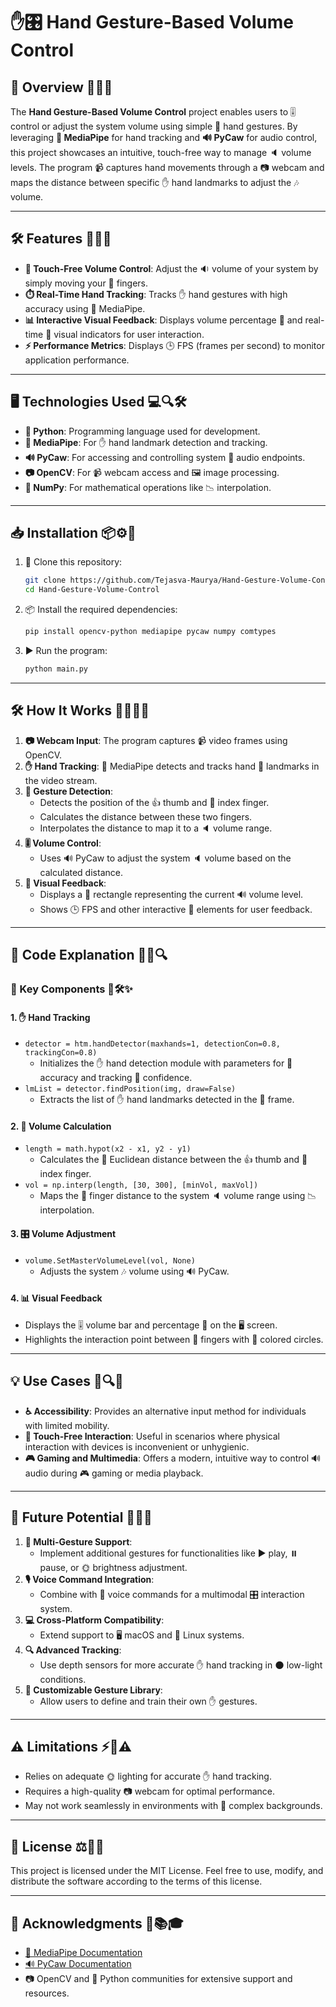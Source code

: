 # ✋🎛️ Hand Gesture-Based Volume Control

## 🌟 Overview 🎉🎨✨
The **Hand Gesture-Based Volume Control** project enables users to 🎚️ control or adjust the system volume using simple 🤌 hand gestures. By leveraging **🤖 MediaPipe** for hand tracking and **🔊 PyCaw** for audio control, this project showcases an intuitive, touch-free way to manage 🔈 volume levels. The program 📹 captures hand movements through a 📷 webcam and maps the distance between specific ✋ hand landmarks to adjust the 🎶 volume.

---

## 🛠️ Features 🎯🔧🌟
- **🙌 Touch-Free Volume Control**: Adjust the 🔉 volume of your system by simply moving your 🤏 fingers.
- **⏱️ Real-Time Hand Tracking**: Tracks ✋ hand gestures with high accuracy using 🤖 MediaPipe.
- **📊 Interactive Visual Feedback**: Displays volume percentage 🔢 and real-time 🎥 visual indicators for user interaction.
- **⚡ Performance Metrics**: Displays 🕒 FPS (frames per second) to monitor application performance.

---

## 🖥️ Technologies Used 💻🔍🛠️
- **🐍 Python**: Programming language used for development.
- **🤖 MediaPipe**: For ✋ hand landmark detection and tracking.
- **🔊 PyCaw**: For accessing and controlling system 🎵 audio endpoints.
- **📷 OpenCV**: For 📹 webcam access and 🖼️ image processing.
- **📐 NumPy**: For mathematical operations like 📉 interpolation.

---

## 📥 Installation 📦⚙️🚀
1. 🧪 Clone this repository:
   ```bash
   git clone https://github.com/Tejasva-Maurya/Hand-Gesture-Volume-Control.git
   cd Hand-Gesture-Volume-Control
   ```
2. 📦 Install the required dependencies:
   ```bash
   pip install opencv-python mediapipe pycaw numpy comtypes
   ```
3. ▶️ Run the program:
   ```bash
   python main.py
   ```

---

## 🛠️ How It Works 🧠🤹‍♂️✨

1. **📷 Webcam Input**: The program captures 📹 video frames using OpenCV.
2. **✋ Hand Tracking**: 🤖 MediaPipe detects and tracks hand 🖖 landmarks in the video stream.
3. **🤏 Gesture Detection**:
   - Detects the position of the 👍 thumb and 🖕 index finger.
   - Calculates the distance between these two fingers.
   - Interpolates the distance to map it to a 🔈 volume range.
4. **🎚️ Volume Control**:
   - Uses 🔊 PyCaw to adjust the system 🔈 volume based on the calculated distance.
5. **🎥 Visual Feedback**:
   - Displays a 📏 rectangle representing the current 🔊 volume level.
   - Shows 🕒 FPS and other interactive 🎨 elements for user feedback.

---

## 🧩 Code Explanation 📝💡🔍
### 🧱 Key Components 🔑🛠️✨

#### 1. **✋ Hand Tracking**
- `detector = htm.handDetector(maxhands=1, detectionCon=0.8, trackingCon=0.8)`
  - Initializes the ✋ hand detection module with parameters for 🎯 accuracy and tracking 🔗 confidence.
- `lmList = detector.findPosition(img, draw=False)`
  - Extracts the list of ✋ hand landmarks detected in the 🎥 frame.

#### 2. **🔢 Volume Calculation**
- `length = math.hypot(x2 - x1, y2 - y1)`
  - Calculates the 📏 Euclidean distance between the 👍 thumb and 🖕 index finger.
- `vol = np.interp(length, [30, 300], [minVol, maxVol])`
  - Maps the 🤌 finger distance to the system 🔈 volume range using 📉 interpolation.

#### 3. **🎛️ Volume Adjustment**
- `volume.SetMasterVolumeLevel(vol, None)`
  - Adjusts the system 🎶 volume using 🔊 PyCaw.

#### 4. **📊 Visual Feedback**
- Displays the 🎚️ volume bar and percentage 🔢 on the 🖥️ screen.
- Highlights the interaction point between 🤏 fingers with 🎨 colored circles.

---

## 💡 Use Cases 🌟🔍💡
- **♿ Accessibility**: Provides an alternative input method for individuals with limited mobility.
- **🧼 Touch-Free Interaction**: Useful in scenarios where physical interaction with devices is inconvenient or unhygienic.
- **🎮 Gaming and Multimedia**: Offers a modern, intuitive way to control 🔊 audio during 🎮 gaming or media playback.

---

## 🚀 Future Potential 🌟🔮🚀
1. **🙌 Multi-Gesture Support**:
   - Implement additional gestures for functionalities like ▶️ play, ⏸️ pause, or 🌞 brightness adjustment.
2. **🎙️ Voice Command Integration**:
   - Combine with 🎤 voice commands for a multimodal 🎛️ interaction system.
3. **💻 Cross-Platform Compatibility**:
   - Extend support to 🖥️ macOS and 🐧 Linux systems.
4. **🔍 Advanced Tracking**:
   - Use depth sensors for more accurate ✋ hand tracking in 🌑 low-light conditions.
5. **📝 Customizable Gesture Library**:
   - Allow users to define and train their own ✋ gestures.

---

## ⚠️ Limitations ⚡🚫⚠️
- Relies on adequate 🌞 lighting for accurate ✋ hand tracking.
- Requires a high-quality 📷 webcam for optimal performance.
- May not work seamlessly in environments with 🎨 complex backgrounds.

---

## 📜 License ⚖️📄📝
This project is licensed under the MIT License. Feel free to use, modify, and distribute the software according to the terms of this license.

---

## 🙏 Acknowledgments 🙌📚🎓
- [🤖 MediaPipe Documentation](https://ai.google.dev/edge/mediapipe/solutions/guide)
- [🔊 PyCaw Documentation](https://github.com/AndreMiras/pycaw)
- 📷 OpenCV and 🐍 Python communities for extensive support and resources.

